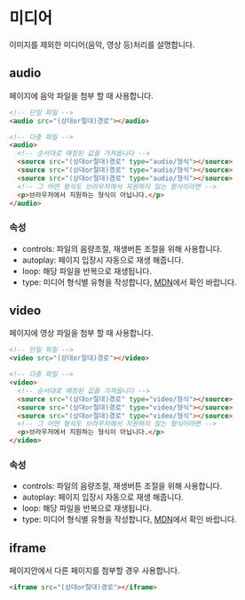 # 미디어

이미지를 제외한 미디어(음악, 영상 등)처리를 설명합니다.

## audio

페이지에 음악 파일을 첨부 할 때 사용합니다.

```html
<!-- 단일 파일 -->
<audio src="(상대or절대)경로"></audio>

<!-- 다중 파일 -->
<audio>
  <!-- 순서대로 매칭된 값을 가져옵니다 -->
  <source src="(상대or절대)경로" type="audio/형식"></source>
  <source src="(상대or절대)경로" type="audio/형식"></source>
  <source src="(상대or절대)경로" type="audio/형식"></source>
  <!-- 그 어떤 형식도 브라우저에서 지원하지 않는 형식이라면 -->
  <p>브라우저에서 지원하는 형식이 아닙니다.</p>
</audio>
```

### 속성

- controls: 파일의 음량조절, 재생버튼 조절을 위해 사용합니다.
- autoplay: 페이지 입장시 자동으로 재생 해줍니다.
- loop: 해당 파일을 반복으로 재생됩니다.
- type: 미디어 형식별 유형을 작성합니다, [MDN](https://developer.mozilla.org/en-US/docs/Web/Media/Formats/codecs_parameter)에서 확인 바랍니다.

## video

페이지에 영상 파일을 첨부 할 때 사용합니다.

```html
<!-- 단일 파일 -->
<video src="(상대or절대)경로"></video>

<!-- 다중 파일 -->
<video>
  <!-- 순서대로 매칭된 값을 가져옵니다 -->
  <source src="(상대or절대)경로" type="video/형식"></source>
  <source src="(상대or절대)경로" type="video/형식"></source>
  <source src="(상대or절대)경로" type="video/형식"></source>
  <!-- 그 어떤 형식도 브라우저에서 지원하지 않는 형식이라면 -->
  <p>브라우저에서 지원하는 형식이 아닙니다.</p>
</video>
```

### 속성

- controls: 파일의 음량조절, 재생버튼 조절을 위해 사용합니다.
- autoplay: 페이지 입장시 자동으로 재생 해줍니다.
- loop: 해당 파일을 반복으로 재생됩니다.
- type: 미디어 형식별 유형을 작성합니다, [MDN](https://developer.mozilla.org/en-US/docs/Web/Media/Formats/codecs_parameter)에서 확인 바랍니다.

## iframe

페이지안에서 다른 페이지를 첨부할 경우 사용합니다.

```html
<iframe src="(상대or절대)경로"></iframe>
```
